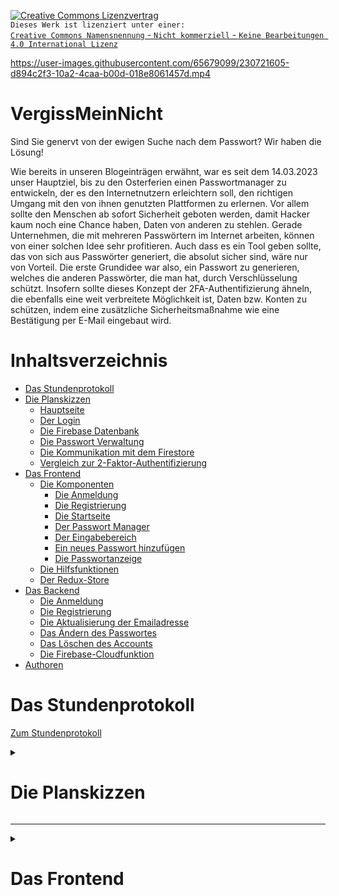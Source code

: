 <a rel="license" href="http://creativecommons.org/licenses/by-nc-nd/4.0/"><img alt="Creative Commons Lizenzvertrag" style="border-width:0" src="https://i.creativecommons.org/l/by-nc-nd/4.0/88x31.png" /></a><br />`Dieses Werk ist lizenziert unter einer:` <br>
<a rel="license" href="http://creativecommons.org/licenses/by-nc-nd/4.0/">`Creative Commons Namensnennung` - `Nicht kommerziell` - `Keine Bearbeitungen 4.0 International Lizenz`</a>

https://user-images.githubusercontent.com/65679099/230721605-d894c2f3-10a2-4caa-b00d-018e8061457d.mp4

# VergissMeinNicht
Sind Sie genervt von der ewigen Suche nach dem Passwort? Wir haben die Lösung!

Wie bereits in unseren Blogeinträgen erwähnt, war es seit dem 14.03.2023 unser Hauptziel, bis zu den Osterferien einen Passwortmanager zu entwickeln, der es den Internetnutzern erleichtern soll, den richtigen Umgang mit den von ihnen genutzten Plattformen zu erlernen. Vor allem sollte den Menschen ab sofort Sicherheit geboten werden, damit Hacker kaum noch eine Chance haben, Daten von anderen zu stehlen. Gerade Unternehmen, die mit mehreren Passwörtern im Internet arbeiten, können von einer solchen Idee sehr profitieren. Auch dass es ein Tool geben sollte, das von sich aus Passwörter generiert, die absolut sicher sind, wäre nur von Vorteil. Die erste Grundidee war also, ein Passwort zu generieren, welches die anderen Passwörter, die man hat, durch Verschlüsselung schützt. Insofern sollte dieses Konzept der 2FA-Authentifizierung ähneln, die ebenfalls eine weit verbreitete Möglichkeit ist, Daten bzw. Konten zu schützen, indem eine zusätzliche Sicherheitsmaßnahme wie eine Bestätigung per E-Mail eingebaut wird. 

# Inhaltsverzeichnis

- [Das Stundenprotokoll](#das-stundenprotokoll)
- [Die Planskizzen](#die-planskizzen)
   - [Hauptseite](#hauptseite)
   - [Der Login](#der-login)
   - [Die Firebase Datenbank](#die-firebase-datenbank)
   - [Die Passwort Verwaltung](#die-passwort-verwaltung)
   - [Die Kommunikation mit dem Firestore](#die-kommunikation-mit-dem-firestore)
   - [Vergleich zur 2-Faktor-Authentifizierung](#vergleich-zur-2-faktor-authentifizierung)
- [Das Frontend](#das-frontend)
   - [Die Komponenten](#die-komponenten)
      - [Die Anmeldung](#die-anmeldung)
      - [Die Registrierung](#die-registrierung)
      - [Die Startseite](#die-startseite)
      - [Der Passwort Manager](#der-passwort-manager)
      - [Der Eingabebereich](#der-eingabebereich)
      - [Ein neues Passwort hinzufügen](#ein-neues-passwort-hinzufuegen)
      - [Die Passwortanzeige](#die-passwortanzeige)
   - [Die Hilfsfunktionen](#die-hilsfunktionen)
   - [Der Redux-Store](#der-redux-store)
- [Das Backend](#das-backend)
   - [Die Anmeldung](#die-anmeldung)
   - [Die Registrierung](#die-registrierung)
   - [Die Aktualisierung der Emailadresse](#die-aktualisierung-der-emailadresse)
   - [Das Ändern des Passwortes](#das-aendern-des-passwortes)
   - [Das Löschen des Accounts](#das-loeschen-des-accounts)
   - [Die Firebase-Cloudfunktion](#die-firebase-cloudfunktion)
- [Authoren](#authoren)

# Das Stundenprotokoll

[Zum Stundenprotokoll](https://github.com/algerr/blogeintraege-2)

<details>
   <summary><h1>Die Planskizzen</h1></summary>
   
## Hauptseite

![224968022-85e0eebb-76bc-40d6-9e07-5ef4b873ab5b](https://user-images.githubusercontent.com/111282979/230732027-9d22d0b8-5d4e-4ea6-b4c6-df0d169a6287.png)

Bevor wir mit der eigentlichen Programmierung begonnen haben, sind wir erst einmal in die Planungsphase gegangen, denn es ist immer sinnvoll, erst einmal grob zu skizzieren, was man eigentlich vorhat, um dann im Nachhinein die Details zu ändern und gegebenenfalls etwas wegzulassen oder zu verbessern. Wie in der ersten Skizze zu sehen ist, sollen dies die groben Kriterien sein, nach denen unsere fertige Website geplant werden soll. Als erstes soll unsere Website natürlich eine Funktion zur Verwaltung des Profils bzw. der damit verbundenen Einstellungen haben. Unter dem Profil-Icon sollte der Nutzer also die Möglichkeit haben, sein Passwort aus dem Programm selbst oder auch seine Emailadresse zu ändern. Auch soll es hier die Möglichkeit geben, z.B. seinen Account löschen zu können. Das Herzstück unseres Programms soll nun das Masterpasswort selbst sein, welches, wie bereits erwähnt, die anderen Passwörter, die man hat, durch Verschlüsselung schützen soll. Neben der Festlegung des Masterpasswortes sollte man hier auch die Möglichkeit haben, seine aufgelisteten Passwörter, die man normalerweise für die einzelnen Plattformen hat, einzusehen. Die einzelnen Passwörter, die hier aufgelistet sind, können jedoch nur eingesehen werden, wenn das richtige Masterpasswort eingegeben wurde.
   
## Der Login

![225117491-64072da5-64b7-4b18-a028-b2b119b8ffa3](https://user-images.githubusercontent.com/111282979/230732042-01607555-12f6-4a85-a5e4-f175904d07e1.png)

Aus dieser Skizze kann man schon erkennen, dass es sich hier um eine grobe Vorstellung handelt, wie das Fenster aussehen soll, wenn man einen Account für unser Programm anlegen möchte. Nachdem man sich mit seiner Email und seinem Passwort bei unserem Programm registriert hat, kann man sich auch gleichzeitig hier einloggen, um dann in das Hauptfenster zu gelangen, welches der vorher erläuterten Skizze entspricht. Wenn man sich zum ersten Mal in sein Konto einloggt, legt man entweder zuerst sein Masterpasswort fest, das die anderen normalen Passwörter, die man bereits hat, verschlüsselt, oder man hat bereits ein Masterpasswort, das die anderen Passwörter aktiv verschlüsselt, indem es sie unkenntlich macht. Wenn man sein Masterpasswort eingibt oder bestätigt, werden die anderen Passwörter zur Anzeige freigeschaltet.

## Die Firestore Datenbank 

![230046973-ca71bb0f-eb67-489f-a4b1-0f72b401cc57](https://user-images.githubusercontent.com/111282979/230732069-8796fdfb-8d31-4492-8a68-8150bbc377d7.png)

Die Skizze zeigt die Struktur unserer Firestore-Datenbank. Diese Datenbank organisiert und speichert die Daten unserer Benutzer. Die Firestore-Datenbank besteht aus den Passwörtern, die als Items gekennzeichnet sind, dem Benutzer selbst, der Beschreibung, dem Passwort, das durch das Masterpasswort verschlüsselt wird und noch einmal dem separaten Benutzernamen. Im Folgenden wird die Programmierung dieser Datenbank erläutert. 

## Die Passwort Verwaltung 

![230047083-10ea2da5-707f-4c4e-9487-9576a169b1c4](https://user-images.githubusercontent.com/111282979/230732091-e6c21533-035c-4796-8750-9ca677977960.png)

Dies ist die Funktion des Node.js/Express.js Controllers, um neue Benutzer in der Anwendung zu registrieren.
Zunächst definiert die Funktion ein Joi-Objekt, indem die erforderlichen Felder (Benutzername, Passwort und E-Mail-Adresse) angegeben und validiert werden. Es wurde festgelegt, dass der Wert für die E-Mail-Adresse eine gültige E-Mail-Adresse sein muss, aber auch leer gelassen werden kann.
Der Benutzername, das Passwort und die E-Mail-Adresse werden dann aus dem Text der Anfrage extrahiert. Die Eingabe wird dann validiert, indem ein Joi-Objekt auf die Eingabe angewendet wird. Ist die Eingabe ungültig, wird eine Fehlermeldung mit dem HTTP-Statuscode 400 zurückgegeben. Anschließend wird geprüft, ob der Benutzername bereits in der Datenbank vorhanden ist. In diesem Fall wird eine Fehlermeldung mit dem HTTP-Statuscode 400 zurückgegeben. Wenn der Benutzername nicht existiert, wird die Funktion aufgerufen, die den neuen Benutzer in der Datenbank speichert. Passwörter werden vor dem Speichern in der Datenbank verschlüsselt. Wenn die Speicherung erfolgreich war, wird eine Erfolgsmeldung mit dem HTTP-Statuscode 200 zurückgegeben.
Dieser Code ist ein Beispiel für die Implementierung einer einfachen Benutzerregistrierungsfunktion in Node.js/Express.js und enthält Verschlüsselungs- und Eingabevalidierungstechniken, um sicherzustellen, dass Benutzerdaten sicher in der Datenbank gespeichert werden.

Diese Skizze soll zeigen, dass unser Programm Passwörter hinzufügen und verwalten kann. Außerdem kommt hier unsere spezielle Funktion zum Einsatz, die es unseren Benutzern erlaubt, automatisch starke Passwörter zu generieren, die wiederum durch das Masterpasswort geschützt sind. Wenn der Benutzer das richtige Masterpasswort eingegeben hat und dieses bestätigt wurde, werden die aktuellen Passwörter entschlüsselt. Damit sich der Benutzer sein neu generiertes starkes Passwort nicht selbst merken muss, gibt es die Möglichkeit, die Passwörter zu kopieren und an beliebiger Stelle einzufügen. So muss man sich nur das Masterpasswort merken.

## Die Kommunikation mit dem Firestore

![230047597-923a63fb-f1cf-4b16-a339-ce325aa7320e](https://user-images.githubusercontent.com/111282979/230732111-ed29c5df-181f-4379-ac33-035f9ccd58cc.png)
   
In der folgenden Skizze wird der genaue Ablauf unseres Programms in Bezug auf die Kommunikation mit der Firestore-Datenbank thematisiert. Wenn man sich zunächst einloggen möchte, gibt man seine Benutzerdaten, also seine Email und sein Passwort ein. Diese Informationen werden an die die Firebase geschickt und abgeglichen. Wenn die eingegeben Daten korrekt sind, wird man zu der Hauptseite hingeleitet, welche das Herzstück von allem ist. Von der Hauptseite aus können dann wie bereits angesprochen die eigenen Passwörter festgelegt bzw. auch generiert werden und anschließend durch das festgelegte Masterpasswort geschützt werden. Bei der Eingabe des Masterpassworts werden die anderen Passwörter von der Firebase freigeschaltet, sodass man anschließend auf diese zugreifen kann. Auf diese Art kann unseren Nutzern die versprochene Sicherheit gewährleistet werden. 

## Vergleich zur 2-Faktor-Authentifizierung

Um nochmal genau zu erläutern, wie sich die 2FA-Authetifizierung von unserem Konzept unterscheidet, soll dies die sich unten befindliche Abbildung illustrieren. Bei der 2FA-Authetifizierung ist es so, dass der Benutzer nach der Eingabe seiner Daten dazu aufgefordert wird seine Identität zu bestätigen. Dies kann auf mehreren Wegen durchgeführt werden. Entweder erhält der Benutzer eine Email auf dem Konte mit welchem er sich anmeldet, die er anschließend bestätigen muss oder eine SMS, welche zu der Telefonnummer gelangt, mit welcher das Email Konto verknüpft ist. Das Problem allerdings hier, ist, dass der Nutzer gefährdet ist, sobald ein Hacker den Zugriff auf seine Telefonnummer oder sein Emailkonto hat. Wir umgehen dieses Problem, indem wir ein zusätliches Masterpasswort haben, welches der Hacker ebenfalls entschlüsseln müsste, um an die ganzen Passwörter eines Nutzers zu kommen. 

![230047871-1663e6fb-b793-4c72-8bbc-32c5ef511c72](https://user-images.githubusercontent.com/111282979/230732139-16ace400-d1b5-4deb-8e21-7822d9c5d8aa.png)


</details>
<hr>





<details>
   <summary><h1>Das Frontend</h1></summary>
   <hr>

   <details>
   <summary><h2>Die Komponenten</h2></summary>

   ## Die Anmeldung
      
   Als auf Accounts basierender Passwortmanager ist die Anmeldung eine essenzielle Komponente auf der Webseite. Da unsere Nutzer ihre vertraulichen Informationen bei      uns speichern, setzen wir alles daran, die Sicherheit der Nutzerdaten gewährleisten zu können und die erste Wahl unter den Passwortschützern zu sein.
   Bei der Anmeldung wird der Nutzer gebeten, seinen Benutzernamen und sein Passwort einzugeben. Bei einer falschen Eingabe des Passwortes oder eines nicht                existierenden Benutzernamens, wird dem Nutzer ein Hinweis angezeigt.
   Sollte der Nutzer jedoch noch keinen Account bei VergissMeinNicht besitzen, wird ihm die Möglichkeit geboten, über einen Klick auf die Schaltfläche `Registrieren`      zur Registrierung zu gelangen und sich dort einen Account anlegen zu können.
   Wenn der Nutzer sowohl seinen Benutzernamen, als auch sein Passwort richtig eingegeben hat, wird er auf die Startseite des Passwortmanagers weitergeleitet.
   
   <details>
   <summary>Nähere Informationen</summary>
   
   ![componentDidMount](https://user-images.githubusercontent.com/65679099/230749640-bcc1e7dd-0ed2-4aac-bf2c-01a738bd1719.png)
      
   Durch die Authentifizierung über die Tokens, die für eine Stunde im lokalen Speicher des Browser des Nutzers gespeichert werden, muss man sich in dieser Stunde nicht jedes Mal neu anmelden, wenn die Webseite neu aufgerufen wird. Die Methode `componentDidMount()` wird einmalig aufgerufen, sobald die Komponente (Anmeldung) gerendert ist. Wenn im Redux-Store des Nutzers ein gültiges Token vorhanden ist, wird dieser direkt auf die Startseite weitergeleitet und die Anmeldung übersprungen.
     
   ![State](https://user-images.githubusercontent.com/65679099/230750828-137b8e79-b5d8-437b-9a51-e2728accf81f.png)

   Um verfolgen zu können, ob das Anmeldeformular abgeschickt wurde oder nicht, wird der Zustandsboolean 'eingabeAbgeschickt' definiert. 
   Der State (Zustand) kann an verschiedenen Stellen im Komponenten verändert werden und somit Bedingungen aufstellen.
      
   ![Card](https://user-images.githubusercontent.com/65679099/230750401-eeadda78-fe3b-4d9a-809a-59cdde8194fe.png)

   Das Anmeldeformular befindet sich in einem Card-Komponenten aus React-Bootstrap. Dadurch hebt sich die Anmeldung vom Hintergrund der Webseite ab. Das Formular erhält einen Event-Listener 'onSubmit={this.onSubmit}', wodurch beim Abschicken des Formulars unsere Funktion 'onSubmit' aufgerufen wird, die die Anmeldung durchführt.
   Das Anmeldeformular ist in zwei Bereiche geteilt, die jeweils aus einem Label und einem Eingabefeld bestehen.
   Der erste Bereich umfasst die Eingabe des Benutzernamens. Über dem Eingabefeld, in dem sich, bis der Nutzer etwas einträgt, der Platzhalter "Benutzername" befindet, wird noch ein Label "Benutzername" festgelegt. So ist auch, wenn der Nutzer bereits angefangen hat zu schreiben, klar, dass in das Eingabefeld der Benutzername eingetragen werden muss. Um auf den Benutzernamen, den der Nutzer im Eingabefeld eingegeben hat, zuzugreifen, wird das 'ref'-Objekt verwendet. 
   Das Eingabefeld wird somit auf eine Eigenschaft der Anmeldungs-Komponenten gesetzt, sodass einfach durch 'this.benutzername' auf das Eingabefeld zugegriffen werden kann.
   Im zweiten Bereich des Anmeldeformulars befindet sich die Eingabe des Passwortes. Das Passwort wird nicht wie der Benutzername im Klartext angezeigt, sondern durch den Passworttyp ('type="password"') des Eingabefeldes unkenntlich gemacht. Auch hier steht über dem Eingabefeld das Label "Passwort" und die Eingabe wird ebenfalls mit dem 'ref-Objekt' als Eigenschaft der Anmeldungs-Komponenten gespeichert. Über 'this.passwort' kann auf dieses Eingabefeld zugegriffen werden. 
   Unter den Eingabefeldern befindet sich eine Schaltfläche, um zur Registrierung zu gelangen und sich zuerst einen Account zu erstellen. Die zweite Schaltfläche ist Abhängig vom Zustandsboolean 'eingabeAbgeschickt'. Wenn dieser auf 'true' steht, wird ein Lade-Spinner (sich drehender Kreis) angezeigt, ansonsten die Schaltfläche "Anmelden". Wenn der Nutzer auf "Anmelden" klickt, wird das Formular gesendet und die Funktion 'onSubmit()' aufgerufen.
      
   ![onSubmit](https://user-images.githubusercontent.com/65679099/230751118-564405b5-74b2-462b-9236-308f9aaf1dab.png)
      
   Die 'onSubmit'-Funktion verhindert zuerst die browsereigene Standardaktion, die beim Abschicken eines Formulars geschieht. So wird einfach die selbstdefinierte Funktion ausgeführt. 
   Dann wird der Zustandsboolean `eingabeAbgeschickt` der Komponente destrukturiert, um diesen daraufhin als freien Boolean nutzen zu können.
   Wenn der Zustand von 'eingabeAbgeschickt' noch nicht auf 'true' steht, wird dieser nun gesetzt, sodass der Anmelde-Button durch das Ladesymbol ersetzt wird. Daraufhin wird überprüft, ob der Nutzer sowohl Benutzername, als auch Passwort eingegeben haben. Wenn das der Fall ist, wird eine Anmeldungsanfrage mit dem eingegebenen Benutzernamen und Passwort an den Server geschickt. Wenn der Server ein Authentifizierungstoken zurück gibt, wird dieses im Browser gespeichert, sodass der Nutzer sich in der nächsten Stunde nicht erneut anmelden muss, und er wird auf die Startseite weitergeleitet.
   Wenn der Server einen Fehler bei der Anmeldung zurückgibt, öffnet sich ein oberes Modalfenster und zeigt dem Nutzer diese Fehlermeldung an.
   Der Zustand von 'eingabeAbgeschickt' wird wieder auf 'false' gesetzt und der Nutzer kann erneut versuchen, sich anzumelden.
   Sollte der Nutzer es jedoch gar nicht erst geschafft haben, überhaupt beide Eingabefelder auszufüllen, wird er durch ein oberes Modalfenster daran erinnert und auch hier der Zustand von 'eingabeAbgeschickt' auf 'false' gesetzt.
      
   
   
   
   
   
   </details>
      
   ## Die Registrierung
      
   Um den Passwortmanager überhaupt verwenden zu können, muss man sich zuerst einen Account erstellen. Um sich zu registrieren werden drei Eingaben des Nutzers benötigt. Eine gültige Emailadresse, einen Benutzernamen, der noch nicht in der Datenbank existiert und ein Passwort. Da es dem Nutzer selbst überlassen ist, wie sicher er sein Accountpasswort gestalten möchte, haben wir keine Anforderungen an dieses, wie beispielsweise eine Mindestlänge. Wenn die Registrierung erfolgreich ist, wird man zur Anmeldung weitergeleitet, wo man sich direkt mit seinem frisch registrierten Account anmelden kann.
      
   <details>
   <summary>Nähere Informationen</summary>
   
   Wie bereits bei der Anmeldung wird durch die `componentDidMount()`-Methode direkt beim Rendern der Registrierung überprüft, ob noch ein gültiges Token im Browser des Nutzers gespeichert ist. Wenn dies der Fall ist, wird er automatisch auf die Startseite weitergeleitet.
   Auch wird wieder ein Zustandsboolean `eingabeAbgeschickt` verwendet, um Bedingungen aufzustellen, wie beispielsweise das Anzeigen der `Registrieren`-Schaltfläche oder des Lade-Spinners. 
      
   ![onAnmeldung](https://user-images.githubusercontent.com/65679099/230787031-c644e0f7-807d-4bda-ab6e-292e3a363103.png)

   Durch einen Klick auf die `Anmelden`-Schaltfläche wird die `history` Eigenschaft der Registrierungs-Komponente zugegriffen, die den Nutzer zu verschiedenen Routen in der Anwendung navigieren kann. In diesem Fall zur Anmeldung. 
      
   ![Card](https://user-images.githubusercontent.com/65679099/230787936-68c761ad-ecc3-4276-9b0b-7dddf572a370.png)

   
   Um die Registrierung im gleichen Stil wie die Anmeldung zu halten, wird auch hier eine `Card`-Komponente verwendet, in der sich das Registrierungsformular befindet.
   Dieses ist in drei Bereiche unterteilt. Im ersten befindet sich das Eingabefeld für die Emailadresse des Nutzers und das Label `Email`, welches sich über diesem befindet. Da das Eingabefeld vom Typ `email` ist, wird automatisch sichergestellt, dass die Eingabe eine gültige Emailadresse sein muss.
   Der zweite und dritte Bereich gleicht den beiden Bereichen aus dem Anmeldeformular. Ein Eingabefeld mit Label darüber für den Benutzernamen und ein Eingabefeld mit Label, für das Passwort. Dieses wird durch den Typ des Eingabefeldes (`password`) bei der Eingabe unkenntlich gemacht.
      
   ![onSubmit](https://user-images.githubusercontent.com/65679099/230788648-138276b6-fe2b-4cb1-8e51-924d58bb18da.png)

   Wenn der die Registrierung über die Schaltfläche `Registrieren` abschickt, wird die Funktion `onSubmit()` aufgerufen, die sich um die Abwicklung der Registrierung kümmert. Zuerst wird dabei das browsereigene Standard-Verhalten beim Abschicken eines Formulares verhindert, da für die Abwicklung ja diese Funktion genutzt wird.
   Dann wird der Zustandsboolean `eingabeAbgeschickt` der Komponente destrukturiert, um diesen daraufhin als freien Boolean nutzen zu können.
   Wenn der Zustandsboolean `eingabeAbgeschickt` noch auf `false` gesetzt ist, wird dieser nun aktualisiert, da das Formular abgeschickt wurde und der Registrierungsprozess im Gange ist. Um einen Fehler beim Server, der aufgrund der Joi-Formate sowieso nicht aufkommen dürfte, dennoch abzufangen, wird sichergestellt, dass der Nutzer sowohl das Eingabefeld für den Benutzernamen, als auch für das Passwort ausgefüllt hat. Wenn dies der Fall ist, wird eine Registrierungsanfrage mit der eingegebenen `Email`, dem `Benutzername` und dem `Passwort` an den Server geschickt. 
   Wenn dieser den Status `true` zurückgibt, war die Registrierung erfolgreich und dem Nutzer wird in einem oberen Modalfenster angezeigt, dass sein Account erfolgreich registriert wurde.
      
   ![image](https://user-images.githubusercontent.com/65679099/230799679-8588f0b0-dfcd-4c22-87e9-b831e11afbf2.png)
      
   Daraufhin wird der Zustandsboolean `eingabeAbgeschickt` auf `false` gesetzt, da die Registrierung abgeschlossen ist und der Nutzer zur Anmeldung weitergeleitet.
   Sollte es zu einem Fehler bei der Registrierung gekommen sein, wird die vom Server zurückgegebene Fehlermeldung dem Nutzer in einem oberen Modalfenster angezeigt.
   Auch hier wird der Zustandsboolean `eingabeAbgeschickt` auf `false` gesetzt, da der Nutzer erneut versuchen muss, sich zu registrieren.
   Sollte das Problem jedoch daran liegen, dass der Nutzer nicht alle Eingabefelder ausgefüllt hat, wird er durch ein oberes Modalfenster daran erinnert, doch bitte alle Felder auszufüllen.
   Auch hierbei wird der Zustandsboolean `eingabeAbgeschickt` auf `false` gesetzt, da der Nutzer erneut versuchen muss, sich zu registrieren.
   Im Groben und Ganzen ähneln sich Anmeldung und Registrierung im Frontend. Bei der Registrierung wird zusätzlich noch eine Emailadresse benötigt, aber der eigentliche Unterschied besteht darin, was der Server im Backend mit der Anfrage macht.
   

   
      
   </details>
   
   
   ## Die Startseite
   
   Die Startseite ist das Herzstück unserer Webseite. Von hier aus gelangt der Nutzer zu jedem Detail unserer Seite. Wenn der Nutzer nach der Anmeldung auf die Startseite gelangt, befindet er sich direkt beim Passwortmanager. Dieser nimmt den Großteil des Bildschirms ein und wird umrandet von einer [Seitenleiste](#die-seitenleiste) und der der Seitenleiste angeschlossenen Navigationsbar. Der Nutzer kann sich über die Schaltfläche am oberen rechten Rand abmelden oder über die Seitenleiste zu den Accounteinstellungen gelangen. Hier auf der Startseite hat man die volle Kontrolle.
   
   <details>
   <summary>Nähere Informationen</summary>
   
   ![componentDidMount](https://user-images.githubusercontent.com/65679099/230800107-d27b8aed-36da-4e40-8c46-0df638f94b47.png)
   
   Sobald die Komponente gerendert wurde, werden das Authentifizierungstoken sowie die beiden [Aktionserzeuger](#aktionserzeuger) `passwoerterFestlegen` und `setzeInhaltFuerOberesModalfenster` aus den Eigenschaften der Komponente extrahiert. Dadurch kann gleich eine Anfrage an den Server geschickt werden, alle Passwörter für den Benutzer dieses Tokens zurückzugeben. Wenn der Server die gespeicherten Passwörter zurückgibt, werden diese sogleich im ReduxStore gespeichert, sodass sie dann im Passwortmanager angezeigt werden können. Sollte vom Server jedoch ein Fehler zurückkommen, wird dem Nutzer die Fehlermeldung in einem oberen Modalfenster angezeigt.
   
   ![render](https://user-images.githubusercontent.com/65679099/230800615-d73c5c49-3cd1-46a6-81a1-f6c9e95f6f67.png)
   
   Zuerst wird auf der Startseite die Seitenleiste gerendert, da diese die angezeigte Seite einschließt. Durch das Switch-Statement wird, je nachdem, welche Route geöffnet wird, der PasswortManager oder die Accounteinstellungen gerendert. Standardmäßig, wenn die Standardseite aufgerufen wird, wird auf den PasswortManager umgeleitet. Wenn kein passender Pfad gefunden wird, wird auf die Error 404 Seite weitergeleitet, die hier an anderer Stelle erklärt wird.
   
   Zusammenfassend lässt sich sagen, dass die Startseite der Ausgangspunkt der Anwendung ist. Egal, wo der Nutzer hin möchte, er kann das Ziel von der Startseite aus erreichen.
   
   </details>
   
      
      
      
      
   <details>
   <summary><h2>Der Passwort Manager</h2></summary>
      
   Der Passwort Manager ist die Anwendung, bzw. der Service, den wir mit Vergissmeinnicht unseren Nutzern anbieten. Er ist einfach zu verstehen und übersichtlich.
   Grob kann er in zwei Bereiche eingeteilt werden. Auf der linken Seite findet die Eingabe statt. Das Masterpasswort wird eingegeben und neue Passwörter werden hinzugefügt. Auf der rechten Seite ist die Passwörter-Tabelle, in der alle Passwörter des Nutzers angezeigt werden und kopiert, angezeigt oder gelöscht werden können.
   Die einzelnen Teilbereiche sind in unterschiedliche Komponente gegliedert, die dann im Passwort Manager gerendert werden.
      
   <details>
   <summary>Nähere Informationen</summary>
   
   ![Linke_seite_state](https://user-images.githubusercontent.com/65679099/230801148-fc0c7626-d469-4b6f-9c4a-65762b374980.png)
      
   Da eines unserer Merkmale die Echtzeit-Passwortent- und verschlüsselung ist - das bedeutet, dass, sobald das Masterpasswort korrekt eingegeben ist, die Passwörter entschlüsselt und abrufbar sind und, sobald auch nur eine Buchstabe zu viel oder zu wenig eingegeben wird, die Passwörter direkt wieder verschlüsselt werden und nicht mehr abrufbar sind - muss diese ständige Überprüfung des Masterpasswortes irgendwie möglich gemacht werden. Dafür wird die Zustandsvariable `masterPasswort` definiert, die standardmäßig `null` ist. Sobald jedoch eine Eingabe des Masterpasswortes erfolgt, wird das eingegebene Masterpasswort in dieser Variablen gespeichert. 
      
   Dies ist möglich, da das Eingabefeld des Masterpasswortes mit der Funktion `onMasterPasswort` verbunden ist. Jedes Mal, wenn auch nur ein Buchstabe entfernt oder hinzugefügt wird, greift dieser Event-Listener ein und speichert das aktuell eingegebene Masterpasswort in der Zustandsvariablen `masterPasswort`.
      
   ```javascript
   <EingabeBereich onMasterPasswortEingabe={this.onMasterPasswortEingabe} />
   ```
   
   ![render](https://user-images.githubusercontent.com/65679099/230802357-b81cdfda-b152-48e9-9595-4b205c470c44.png)
      
   Die auf der Startseite bereits abgerufenen Passwörter werden hier im Array `statePasswoerter` gespeichert, da die Passwörter aus dem State des ReduxStores entnommen werden. 
   Der Passwort Manager befindet sich in einem Container mit maximaler Breite. Diese Eigenschaft trägt dazu bei, dass das Layout auf unterschiedlichen Bildschirmgrößen und -auflösungen optimiert wird und sichergestellt wird, dass der Inhalt lesbar und gut zu bedienen ist. Zudem wird verhindert, dass der Inhalt unnötig gestreckt wird und die Lesbarkeit darunter leidet.
      
   In diesem Container befinden sich verschiedene Zeilen (`Rows`), in denen der Inhalt des Passwort Managers gerendert wird. In der ersten Zeile steht die Überschrift `Passwort Manager`.
   In der zweiten Zeile befinden sich zwei Spalten-Komponenten. In der linken Spalte befindet sich der Eingabebereich für das Masterpasswort und Passwörter, die neu hinzugefügt werden sollen. Die Breite der Spalten wird durch das `Bootstrap Grid System` eingestellt. Während der linke Bereich eine Breite von 
   ```javascript
   <Col sm={4}>
   ```
   besitzt, ist der rechte Bereich mit 
   ```javascript
   <Col sm={8}>
   ``` 
   doppelt so breit. Im Grid System werden den unterschiedlichen Spalten (`Columns`) in einer Zeile Werte zugeschrieben, die sich bis 12 aufaddieren. In unserem Beispiel haben wir zwei Spalten, wobei die eine doppelt so breit ist, wie die andere. Man könnte jedoch auch 12 gleichgroße Spalten erstellen oder zwei Spalten im Verhältnis 3 zu 9.
      Im rechten Bereich wird die Passwörter-Tabelle gerendert. Diese Tabellen-Komponente wird mit den Überschriften `Beschreibung` und `Passwort` in zwei Spalten geteilt, wobei in der linken Spalte die Beschreibung, die der Nutzer dem Passwort gegeben hat und auf der rechten Seite das Passwort sowie verschiedene Schaltflächen angezeigt werden. Mit diesen kann das Passwort kopiert, angezeigt oder gelöscht werden.
   Um die Entschlüsselung des Passwortes zu verwalten, wird in der `Passwort`-Spalte der Tabelle die Komponente `PasswortAnzeigen` gerendert, die sich damit befasst.
   Für den Inhalt der Tabelle werden alle Passwörter im `statePasswoerter`-Array auf die Tabelle gemapped. Dadurch entsteht ein neuer Array, in dem jedes Element aus einem Array mit der Beschreibung des Passwortes und der `PasswortAnzeige`-Komponente, die sich, wie bereits gesagt, um das Anzeigen des Passwortes in der `Passwort`-Spalte der Tabelle kümmert. Für diese Komponente wird das Passwort `{p}` und das Masterpasswort, mit dem es erstellt wurde als Parameter übergeben.
      
   </details>
      

      
      
      
      
   ## Der Eingabebereich
      
   Dieser Bereich befindet sich auf der linken Seite des Passwort Managers. Hier wird das Masterpasswort eingegeben, welches die Passwörter schützt, indem es mit diesen zusammen verschlüsselt wird. Zudem kann über die Schaltfläche [`Neues Passwort hinzufügen`](#ein-neues-passwort-hinzufuegen) ein neues Passwort hinzugefügt werden. Unter dem Eingabefeld für das Masterpasswort befindet sich zudem eine kleine Erklärung, wie das Masterpasswort funktioniert.
      
   <details>
   <summary>Nähere Informationen</summary>
      
   ![Funktionen](https://user-images.githubusercontent.com/65679099/230803233-47e33e23-e347-413a-b68d-df7752e97c10.png)

   Die Funktion onMasterPasswortEingabe ist der Vorgänger zu der gleichnamigen aus `./PasswortManager.js`. Die Funktion wird aufgerufen, sobald sich die Eingabe des Nutzers im Eingabefeld des Masterpasswortes aktualisiert. Dieses eingegebene Masterpasswort `this.masterPasswort.value` wird als Eigenschaft der Komponente in den `props` gespeichert, sodass es an andere Komponenten weitergegeben werden kann. So kann es auch an die `PasswortManager`-Komponente und die Funktion `onMasterPasswortEingabe` weitergegeben werden und so an die Passwortanzeige weitergegeben werden.
   Neben der Funktion ist auch noch eine Funktion definiert, die aufgerufen wird, wenn der Nutzer auf die Schaltfläche `Neues Passwort hinzufügen` klickt.
   Die Komponente, die für das Hinzufügen eines neuen Passwortes verantwortlich ist, wird dem Nutzer daraufhin in einem zentrierten Modalfenster angezeigt, das den Titel `Passwort hinzufügen` trägt.
      
   ![render](https://user-images.githubusercontent.com/65679099/230804213-9a685200-7a41-447c-b8a1-e500d2f1104e.png)

   Der Eingabebereich wird in einem React.Fragment gerendert. Diese Komponente von React fungiert wie ein unsichtbarer Container und ermöglicht es, mehrere Elemente ohne einen sichtbaren Container zu gruppieren. In diesem Fall liegt der Grund in der der Auswirkung, die der Container auf das Design des Eingabebereiches hat und die Lesbarkeit des Codes. Vom Verhalten der Elemente in diesem React.Fragment macht es jedoch keinen Unterschied zu einem Container.
   Das Formular für die Eingabe des Masterpasswortes ist ein Gruppe aus dem Label `Masterpasswort`, das sich über dem Eingabefeld für das Masterpasswort befindet. 
   Um auf das eingegebene Masterpasswort zugreifen zu können, wird das Eingabefeld über ein `ref`-Objekt zu einer Eigenschaft der Komponente. Außerdem wird, sobald sich die Eingabe verändert mit dem `onChange`-Event-Listener die Funktion `onMasterPasswortEingabe` aufgerufen.
   Unter dem Eingabefeld befindet sich ein Erklärungstext, wie das Masterpasswort und die Ver- und Entschlüsselung der Passwörter funktioniert.
      
   Am Ende des Eingabebereiches folgt noch die Schaltfläche zum Hinzufügen neuer Passwörter. Über den Event-Listener `onClick` wird bei einem Klick auf diese Schaltfläche die Funktion `onPasswortHinzufuegen` ausgeführt, die, wie oben bereits erklärt ein Modalfenster öffnet, in dem ein neues Passwort hinzugefügt werden kann.
   
      
      
      
      
   </details>
      
   
   ## Ein neues Passwort hinzufügen
      
   Eine der wichtigsten Funktionen eines Passwort Managers ist die Eingabe neuer Passwörter. Um diese dem Nutzer so schnell und einfach wie möglich zu machen, kann ein neues Passwort einfach über einen Klick auf die Schaltfläche `Neues Passwort hinzufügen` unter der Eingabe des Masterpasswortes hinzugefügt werden. Daraufhin öffnet sich ein zentriertes Modalfenster, in dem der Nutzer sein neues Passwort hinzufügen kann. 
      
   ![image](https://user-images.githubusercontent.com/65679099/230804937-e67dc8fa-a364-45be-ad1e-3853a4d35fcf.png)

   Damit der Nutzer seine Passwörter einfach ordnen und auch wiederfinden kann, muss eine Beschreibung für das Passwort angegeben werden. Wenn beispielsweise das Instagram-Passwort gespeichert werden soll, ist eine Beschreibung wie `Instagram` sinnvoll, da es in der Passwörter-Tabelle auch eine Suchfunktion gibt und somit das Passwort in Sekunden wiedergefunden wird, wenn es nicht schon auf der ersten Seite der Tabelle zu sehen ist.
   Falls der Nutzer sich noch ein Konto auf beispielsweise Instagram erstellt, bieten wir die Möglichkeit, ein starkes Passwort automatisch generieren zu lassen.
   Durch einen Klick auf das kleine Schild-Symbol neben der Schaltfläche `Speichern`, erscheint automatisch ein starkes Passwort im Eingabefeld des Passwortes.
   Sollte der Nutzer damit nicht zufrieden sein, kann er beliebig oft das Symbol erneut anklicken, um weitere Vorschläge für starke Passwörter zu generieren.
   Wenn alles eingegeben ist, wird das Passwort einfach über die Schaltfläche `Speichern` gespeichert und in der Tabelle an oberster Stelle angezeigt.
      
   <details>
   <summary>Nähere Informationen</summary>
      
   Wie in allen Formularen wird auch hier ein Zustandsboolean `laedt` genutzt, um ein bedingtes Rendern des Lade-Spinners oder der `Speichern`-Schaltfläche zu ermöglichen. 
   ```javascript
   state = {
        laedt: false
   }
   ```
   ```javascript
   laedt ? <Spinner animation="border" /> : <Button variant="primary" type="submit" onClick={this.onSpeichern} size={30}>Speichern</Button>   
   ```
      
   ![render](https://user-images.githubusercontent.com/65679099/230908246-cb59f973-377f-4fea-abcf-e72ceec77fe7.png)

   Innerhalb der "render"-Funktion wird zuerst der Lade-Status `laedt` der Komponente destrukturiert, um diesen später als freien Boolean zu nutzen.
   Das Eingabeformular besteiht aus zwei Formulargruppen. In der ersten befindet sich das Eingabefeld für die Beschreibung, dass durch ein `ref`-Objekt zu einer Eigenschaft der Komponente wird, wodurch an anderer Stelle auf die Eingabe zugegriffen werden kann und ein Label `Beschreibung`. In der zweiten Formulargruppe befindet sich das Eingabefeld für das Passwort, dass auch durch ein `ref`-Objekt zu einer Eigenschaft der Komponente wird und ebenfalls ein Label `Passwort`. 
   Unter den Eingabefeldern wird zuerst auf der linken Seite, abhängig vom Zustand des Zustandsbooleans `laedt` entweder ein Lade-Spinner oder die Schaltfläche zum Speichern des Passwortes gerendert. Rechts davon wird die Schaltfläche zum Generieren eines starken Passwortes in der in einer `OverlayTrigger`-Komponente gerendert, wodurch das Overlay-Element `Tooltip` angezeigt werden kann. Dadurch ist es möglich, einen beschreibenden Text ("Starkes Passwort generieren") anzuzeigen, wenn der Nutzer den Mauszeiger über diese Schaltfläche bewegt. 
   Auf der Schaltfläche befindet sich ein Schild-mit-Haken-Symbol, das aus den [`IonIcons`](https://ionic.io/ionicons), einer Open-Source Icon Bibliothek von [Ionic](https://ionic.io/) stammt, imporiert wird. 
      
   ```javascript
   onPasswortGenerieren = (e) => {
      e.preventDefault()
      this.passwort.value = passwortGenerieren()
   }
   ```
   Das starke Passwort wird mit der Hilfsfunktion `passwortGenerieren` erstellt und daraufhin als Wert des Eingabefeldes für das neue Passwort gesetzt.
      
   ```javascript
   // Wenn der Nutzer auf den "Speichern"-Button klickt, 
   onSpeichern = async (e) => {
      // wird die browsereigene Standardaktion unterbrochen.
      e.preventDefault()
      const { laedt } = this.state
      // Wenn der Lade-State bereits "true" ist, wird dieser einfach zurückgegeben.
      if (laedt) return
         // Ansonsten wird der State auf "true" gesetzt, da das Passwort nun ja gespeichert wird.
         this.setState({ laedt: true })
         // Die benötigten Funktionen werden aus den Props extrahiert.
         const { masterPasswort, setzeInhaltFuerOberesModalfenster, oberesModalfensterAnzeigen, zentriertesModalfensterAusblenden, passwortHinzufuegen, token } = 
                                                                                                                                                         this.props
         // Zuerst wird nun überprüft, ob das Masterpasswort eingegeben wurde,
         if (masterPasswort !== null && masterPasswort !== '') {
            // Daraufhin muss noch abgefragt werden, ob auch die Beschreibung und das Passwort eingegeben wurden, die gespeichert werden sollen.
            if (this.passwort.value !== null && this.passwort.value !== ''
                && this.beschreibung.value !== null && this.beschreibung.value !== '') {
                // Das Passwort wird in Abhängigkeit vom Masterpasswort verschlüsselt.
                const verschluesseltesPasswort = verschluesseln(masterPasswort, this.passwort.value)
                // Daraufhin wird dem Server eine Anfrage zur Speicherung geschickt, die die Beschreibung, 
                das verschlüsselte Passwort und den Sicherheitswert beinhaltet.
                const neuesPasswort = await passwortZumServerHinzufuegen(token, this.beschreibung.value, 
                                                                         verschluesseltesPasswort.encryptedData, verschluesseltesPasswort.sicherheitswert)
                // Wenn es einen Fehler bei der Speicherung gibt, wird dieser dem Nutzer in einem
                // modalen Fenster angezeigt.
                if (neuesPasswort.error) {
                    setzeInhaltFuerOberesModalfenster("Fehler", neuesPasswort.error, [{ name: "Schließen", variant: "primary" }])
                    oberesModalfensterAnzeigen()
                    // Das Fenster zum Hinzufügen des Passwortes wird geschlossen.
                    zentriertesModalfensterAusblenden()
                // Wenn die Speicherung aber funktioniert hat, gibt der Server das Passwort als Item zurück,
                // das nun noch im Redux-Store des Browsers gespeichert wird.
                } else if (neuesPasswort.passwort) {
                    passwortHinzufuegen(neuesPasswort.passwort)
                    // Das Fenster zum Hinzufügen des Passwortes wird geschlossen.
                    zentriertesModalfensterAusblenden()
                }
            // Sollte der Nutzer nicht Beschreibung und Passwort eingegeben haben, wird er durch ein modales Fenster noch einmal daraufhingewiesen.
            } else {
                setzeInhaltFuerOberesModalfenster("Fehler", "Fülle bitte alle Felder aus!", [{ name: "Schließen", variant: "primary" }])
                oberesModalfensterAnzeigen()
            }
        // Sollte der Nutzer sein Masterpasswort nicht eingegeben haben, wird er durch ein modales Fenster noch einmal daran erinnert.
        } else {
            // Das Fenster zum Hinzufügen des Passwortes wird geschlossen.
            zentriertesModalfensterAusblenden()
            setzeInhaltFuerOberesModalfenster("Fehler", "Gib dein Masterpasswort ein!", [{ name: "Schließen", variant: "primary" }])
            oberesModalfensterAnzeigen()
        }
        // Der Lade-State wird wieder auf "false" gesetzt.
        this.setState({ laedt: false })
   }
   ```
      
   Wenn der Nutzer auf die Schaltfläche `Speichern` klickt, wird die Funktion `onSpeichern` ausgeführt. Zuerst wird die browserabhängige Standardaktion verhindert, sodass nur unsere eigen definierte Funktion ausgeführt wird. Daraufhin wird der Lade-Status `laedt` der Komponente destrukturiert, um diesen als freien Boolean zu nutzen. Wenn dieser bereits auf `true` gesetzt ist, wird dieser einfach zurückgegeben, sollte das noch nicht der Fall sein, wird er nun auf `true` gesetzt, da das Passwort nun gespeichert werden soll. Außerdem werden noch weitere Eigenschaften der Komponente destrukturiert, die zur Speicherung des Paswortes genutzt werden.
   
   | **Benötigte Props**: | masterPasswort | setzeInhaltFuerOberesModalfenster | oberesModalfensterAnzeigen | zentriertesModalfensterAusblenden | passwortHinzufuegen | token |
|----------------:|---------------:|----------------------------------:|---------------------------:|----------------------------------:|---------------------|-------|
      
   Nun beginnt der Speicherungsprozess des Passwortes. Dafür muss zuerst sichergestellt werden, dass sowohl das Masterpasswort, als auch das Passwort das gespeichert werden soll und die Beschreibung dessen eingegeben wurden. Wenn nicht, wird ein oberes Modalfenster angezeigt, dass den Nutzer darauf hinweist. Wenn jedoch alle Bedingungen erfüllt sind, wird das Passwort zuerst mit dem Masterpasswort gemeinsam, mithilfe der Hilsfunktion `verschluesseln`, verschlüsselt und daraufhin eine Anfrage zum Speichern des Passwortes an den Server geschickt. 
   Sollte der Server einen Fehler zurückgeben, wird dieser dem Nutzer in einem oberen Modalfenster angezeigt. Sollte kein Fehler auftreten und einfach das Passwort zurückgegeben werden, wird dieses im Redux-Store gespeichert, das Modalfenster zum Hinzufügen eines neuen Passwortes ausgeblendet und das neue Passwort in der Tabelle angezeigt. Zum Schluss wird noch der Zustandsboolean `laedt` auf `false` gesetzt, da die Aktion abgeschlossen ist.
      
   </details>
   
   
   ## Die Passwortanzeige
   
   Um die Passwörter zu schützen, wird sichergestellt, dass sie dem Nutzer nur angezeigt werden, wenn das Masterpasswort vollständig eingegeben ist. Wenn dies nicht der Fall ist, wird ein Passworttext "●●●●●●●●●●●●●●●●●●●●●●" angezeigt, der das Passwort maskiert. Neben dem Passwort gibt es drei Schaltflächen, um das Passwort zu kopieren, anzuzeigen und zu löschen. Solange das Passwort nicht durch die Eingabe des Masterpasswortes entschlüsselt ist, kann das Passwort nicht kopiert und nicht angezeigt werden. Zudem ist der Hintergrund des Passworttextes rot und wird erst bei korrekter Eingabe des Masterpasswortes grün.
      
   <details>
   <summary>Nähere Informationen</summary>
   
   Auch in dieser Komponente wird mit Zustandsvariablen gearbeitet. 
      
   ```javascript
   state = {
      kopierText: "Kopieren",
      passwortText: "●●●●●●●●●●●●●●●●●●●●●●"
   }
   ```
   
   Der `Kopiertext` ist der Text, der als `Tooltip` angezeigt wird, wenn der Nutzer mit dem Mauszeiger über die `Kopieren`-Schaltfläche fährt.
   Der `Passworttext` ist der Text, der in der Tabelle als Passwort angezeigt wird. Solange das Passwort nicht entschlüsselt ist, bleibt dieser in seinem Standardzustand. 
      
   ```javascript
   render() {
        // Das "passwort" und "masterPasswort werden aus den Komponenteneigenschaften ("props") destrukturiert.
        const { passwort, masterPasswort } = this.props
        // Aus dem passwort wird das verschlüsselte Passwort und der Sicherheitswert extrahiert.
        const { verschluesseltesPasswort, sicherheitswert } = passwort
        // Entschlüsselt das verschlüsselte Passwort mithilfe der "entschluesseln()" Funktion und dem Master-Passwort.
        const entschluesseltesPasswort = entschluesseln(masterPasswort, verschluesseltesPasswort, sicherheitswert)

        return (
            <React.Fragment>
                {
                    // Ein bedingtes Rendern, das je nach dem, ob das Passwort erfolgreich entschlüsselt wurde oder nicht, 
                    // einen grünen oder roten Alert-Container rendert, in dem sich der Passworttext befindet.
                    entschluesseltesPasswort.entschluesselt ?
                        <Alert variant="success" style={{ width: "fit-content", float: "left", margin: "auto" }} ref={elem => this.alert = elem}>{this.state.passwortText}</Alert> :
                        <Alert variant="danger" style={{ width: "fit-content", float: "left", margin: "auto" }} ref={elem => this.alert = elem}>{this.state.passwortText}</Alert>
                }
                {/* Das OverlayTrigger-Element zeigt einen Text über einem Button an, wenn man die Maus darüberbewegt. */}
                {/* Beim Button zum Kopieren wird der stateabhängige Kopiertext angezeigt. */}
                <OverlayTrigger overlay={<Tooltip id="tooltip-copy">{this.state.kopierText}</Tooltip>}>
                    <Button variant="light" style={{ textAlign: "center", margin: 8 }} onClick={() => this.onKopieren(entschluesseltesPasswort)}><MdCopy size={30} /></Button>
                </OverlayTrigger>

                {/* Beim Button zum Ansehen des Passwortes wird "Ansehen" angezeigt. */}
                <OverlayTrigger overlay={<Tooltip id="tooltip-view">Ansehen</Tooltip>}>
                    <Button variant="warning" style={{ textAlign: "center", margin: 8 }} onClick={() => this.onAnsehen(entschluesseltesPasswort)}><MdEye size={30} color="white" /></Button>
                </OverlayTrigger>

                {/* Beim Button zum Löschen des Passwortes wird "Löschen" angezeigt. */}
                <OverlayTrigger overlay={<Tooltip id="tooltip-view">Löschen</Tooltip>}>
                    <Button variant="danger" style={{ textAlign: "center", margin: 8 }} onClick={this.onLoeschen}><MdTrash size={30} color="white" /></Button>
                </OverlayTrigger>

            </React.Fragment>

        )
    }
   
   Die wichtigsten Eigenschaften der Komponente, die destrukturiert und als freie Variablen genutzt werden müssen, sind das Passwort, das gespeichert ist und das Masterpasswort, das dieses Passwort schützt. Dazu werden noch das verschlüsselte Passwort und der Sicherheitswert aus dem Passwort extrahiert und mit all den Eigenschaften das Passwort mit der Hilfsfunktion `entschluesseln` entschlüsselt.
   
  Da sich die Darstellung der Passwortanzeige in einer Tabellenspalte befindet, beeinträchtigt ein Container hier wieder sehr das Design, weshalb auf eine React.Fragment-Komponente zurückgegriffen wird. 
  Zuerst wird, je nachdem, ob das Passwort durch die aktuelle Eingabe des Masterpasswortes entschlüsselt werden kann, ein grüner oder roter Alert-Container mit dem jeweiligen Passworttext gerendert. Die drei Schaltflächen werden mit `Tooltips` in einer `OverlayTrigger`-Komponente gerendert, sodass über der Schaltfläche zum Kopieren des Passwortes der Kopiertext und über den anderen beiden `Ansehen` und `Löschen` angezeigt werden kann. Bei einem Klick wird die jeweils definierte Funktion aufgerufen. 
  
   |     Schaltfläche     |   Kopieren   |   Ansehen   |    Löschen   |
   |:--------------------:|:------------:|:-----------:|:------------:|
   | Aufgerufene Funktion | onKopieren() | onAnsehen() | onLoeschen() |

   ### onKopieren
   
   Wenn der Nutzer auf die Schaltfläche `Kopieren` klickt, wird zuerst überprüft, ob das Passwort, das kopiert werden soll, überhaupt entschlüsselt ist. Wenn es entschlüsselt ist, wird es in die Zwischenablage des Nutzers kopiert und der Kopiertext, der, wenn man die Maus über die Schaltfläche bewegt, angezeigt wird, für 3 Sekunden auf "Passwort kopiert!" geändert.
   Wenn das Passwort nicht entschlüsselt ist, wird der Kopiertext für 3 Sekunden auf "Das Passwort ist noch verschlüsselt!" geändert.
   
   ### onAnsehen
   
   Auch beim Ansehen des Passwortes wird überprüft, ob das gewünschte Passwort entschlüsselt ist. Wenn dies der Fall ist, wird der Passworttext, der in der Tabelle angezeigt wird, für 3 Sekunden auf das entschlüsselte Passwort gesetzt. Wenn das Passwort noch nicht entschlüsselt ist, wird der Passworttext für 3 Sekunden auf "Das Passwort ist noch verschlüsselt!" gesetzt, bevor er wieder mit "●●●●●●●●●●●●●●●●●●●●●●" maskiert wird.
   
   ### onLoeschen
   
   Bei einem Klick auf die Schaltfläche zum Löschen des Passwortes wird der Nutzer noch einmal über ein oberes Modalfenster gefragt, ob er dieses Passwort wirklich löschen möchte. Wenn er auf `Ja` klickt wird die Funktion `passwortLoeschenFinal` aufgerufen, die das Löschen des Passwortes veranlasst.
   
   ### passwortLoeschenFinal
   
   Wenn der Nutzer sich also sicher ist, dass er das Passwort löschen möchte, werden zuerst wichtige Eigenschaften des Komponenten destrukturiert, um sie frei nutzen zu können und das Modalfenster, worüber der Nutzer das Löschen des Passwortes gerade bestätigt hat, wird ausgeblendet. 
   
   | **Benötigte Props**: | passwort | token | setzeInhaltFuerOberesModalfenster | oberesModalfensterAnzeigen | oberesModalfensterAusblenden |
|----------------:|---------------:|----------------------------------:|---------------------------:|----------------------------------:|---------------------|
   
   Daraufhin wird eine Anfrage zum Löschen des Passwortes an den Server geschickt, in der das Token des Nutzers und die Id des Passwortes übergeben werden.
   Wenn vom Server ein Fehler zurückgegeben wird, wird dieser dem Nutzer in einem oberen Modalfenster angezeigt.
   Sollte alles funktioniert haben, wird das Passwort auch aus dem Redux-Store und somit aus der Tabelle gelöscht und kann nicht wiederhergestellt werden.
   
      
   </details>
         
      
   <hr>
   </details>
      
   ## Die Benutzerauthentifizierung
   
   ## Das zentrierte Modalfenster
   
   ## Das obere Modalfenster
   
   ## Das Registrieren
    
   ## Die Seitenleiste
   Die Seitenleiste lässt sich nach Wunsch ein- und ausblenden. Wenn diese eingeblendet ist, hat man die Option im Hauptfenster zu bleiben, welches den Namen              "Passwörter" trägt, oder man kann in das Fenster "Accounteinstellungen" wechseln. In den Accounteinstellungen sieht man zunächst einmal seinen festgelegten             Benutzernamen und seine Email mit der man sich im Vorhinein registriert hat. Darüber hinaus kann man in diesem Fenster entweder eine neue Email oder ein neues        Passwort festlegen, falls man etwas an seinen Anmeldedaten verändern möchte. Hierzu gibt es aber nun auch die Option seinen Account vollständig zu löschen, falls      man sich dazu entscheiden sollte.
   
   ## Die Tabelle
   In der Tabelle werden die Passwörter mit den zugehörigen Beschreibungen aufgelistet, sodass man diese einsehen kann. Wenn das Masterpasswort eingegeben ist und        seine Passwörter in dem Moment in der Tabelle nicht verschlüsselt sind, kann man jeweils ein Passwort ansehen und es gegebenfalls kopieren, um es dann anschließend    wo man es auch immer haben möchte, einzufügen. Sobald das Masterpasswort wieder ausgetragen ist, zeigt die Tabelle die festgelegt Passwörter nicht mehr an, sondern    folgende Nachricht:"Das Passwort ist verschlüsselt"
    
   <details>
   <summary><h3>Die Accounteinstellungen</h3></summary>
   ## Die Passwortänderung
   Um sein Passwort zu ändern, muss man in dem dazugehörigen Fenster sein altes Passwort eingeben und das neue Passwort, welches von dem Moment an gelten soll. Wir        haben uns dazu entschieden, dass die Benutzer ihr altes Passwort eingeben sollen, damit z.B. Fremde die sich unerlaubten Zugang zu einem Account gewährt haben nicht    einfach das Passwort ändern können, um  somit dem eigentlichen Benutzer durch die Veränderung des Passworts seinen Account zu stehlen. Es ist also wenn man so          möchte eine weitere Sicherheitsfunktion, um unsere Benutzer vor Dritten zu schützen. Wenn man dann anschließend das alte und neue Passwort eingegeben hat, bestätigt    man das Ganze, indem man auf das Feld "Speichern" drückt. 
   ## Die Aktualisierung der Emailadresse 
   Um seine Emailadresse zu ändern muss man lediglich eine neue Emailadresse in das dafür vorgesehene Feld eingeben und sein Eingabe durch das Feld "Speichern"            bestätigen. Dieses Feld lässt sich bei den Accounteinstellungen wiederfinden.
   <hr>
   </details>
   

   <details>
   <summary><h2>Die Hilfsfunktionen</h2></summary>
   ## Die Verschlüsselung
   Die Verschlüsselung seiner aufgelisteten Passwörter erfolgt genau dann, wenn das festgelegte Passwort nicht mehr eingegeben ist. Die eigentlichen Passwörter werden    dann verschlüsselt, indem an der Stelle des Passworts die Nachricht "Passwort ist verschlüsselt", auftritt. Wenn man das Masterpasswort wieder in das Eingabefeld      einfügt, dann werden wieder automatisch die aufgelisteten Passwörter entschlüsselt.
      
   ## Der Server 
      
   ## Das Token 
   <hr>
   </details>
  

   <details>
   <summary><h2>Der Redux-Store</h2></summary>
   ## Die Konfigurierung des Shops 
   <hr>
   <details>
   <summary><h3>Aktionen</h3></summary>
   ## Die Aktionstypen
   
   ## Die Authentifizierung 
      
   ## Die Items
      
   ## Die Modale
   <hr>
   </details>
      
   <details>
   <summary><h3>Reduzierungen</h3></summary>
   ## Die Authentifizierung
      
   ## Die Items
      
   ## Die Modale 
   <hr>
   </details>








<details>
   <summary><h1>Das Backend</h1></summary>

## Die Anmeldung

![Anmeldung](https://user-images.githubusercontent.com/65679099/230729167-a9b3ef5b-ee1a-45a5-8549-1713399c4bb7.png)

Zunächst definiert die Funktion ein Joi-Objekt, indem sie die erforderlichen Felder (Benutzername und Passwort) angibt und validiert. Joi ist eine JavaScript-Validierungsbibliothek. Dadurch können Entwickler ein Schema für ein Objekt festlegen, das angibt, welche Eigenschaften vorhanden sein sollten, welche Datentypen erwartet werden können und welche Validierungsregeln für diese Eigenschaft gelten. Der Benutzername und das Passwort werden daraufhin aus dem Anforderungstext abgeleitet. Die Eingabe wird dann verifiziert, indem ein Joi-Objekt auf die Eingabe angewendet wird. Bei ungültiger Eingabe wird eine Fehlermeldung mit dem HTTP-Statuscode 400 zurückgegeben. Dann wird überprüft, ob der Benutzername in der Datenbank existiert. Andernfalls wird auch hier wieder eine Fehlermeldung mit dem HTTP-Statuscode 400 zurückgegeben. Wenn ein Benutzer in der Datenbank gefunden werden sollte, werden seine Daten analysiert, damit sichergestellt wird, dass sie korrekt formatiert sind. Das eingegebene Passwort wird dann mittels bcrypt.compareSync() mit dem vom Benutzer hinterlegten Passwort verglichen. Wenn das eingegebene Passwort korrekt ist, wird das JSON Web Token (JWT) mit den Anmeldeinformationen des Benutzers signiert und an den Client zurückgegeben. Wenn das Passwort falsch ist, wird eine HTTP 400-Fehlermeldung zurückgegeben.

## Die Registrierung

![Registrierung](https://user-images.githubusercontent.com/65679099/230729402-ec76d72a-d3f3-45ee-b3e2-818ef0221912.png)

Dies ist die Funktion des Node.js/Express.js-Controllers, um neue Benutzer in der Anwendung zu registrieren.
Zunächst definiert die Funktion ein Joi-Objekt, indem sie die erforderlichen Felder (Benutzername, Passwort und E-Mail-Adresse) angibt und validiert. Es wurde angegeben, dass der Wert für die E-Mail-Adresse eine gültige E-Mail-Adresse sein muss, aber auch leer gelassen werden kann.
Der Benutzername, das Passwort und die E-Mail-Adresse werden dann aus dem Text der Anfrage extrahiert. Die Eingabe wird dann validiert, indem ein Joi-Objekt auf die Eingabe angewendet wird. Bei ungültiger Eingabe wird eine Fehlermeldung mit dem HTTP-Statuscode 400 zurückgegeben. Dann wird überprüft, ob der Benutzername bereits in der Datenbank existiert. In diesem Szenario wird eine Fehlermeldung mit dem HTTP-Statuscode 400 zurückgegeben. Wenn der Benutzername nicht existiert, wird die Funktion aufgerufen, die den neuen Benutzer in der Datenbank speichert. Passwörter werden verschlüsselt, bevor sie in der Datenbank gespeichert werden. Wenn das Speichern erfolgreich ist, wird eine Erfolgsmeldung mit dem HTTP-Statuscode 200 zurückgegeben.
Dieser Code ist ein Beispiel für eine Implementierung einer einfachen Benutzerregistrierungsfunktion in Node.js/Express.js und enthält Verschlüsselungs- und Eingabevalidierungstechniken, um sicherzustellen, dass Benutzerdaten sicher in der Datenbank gespeichert werden. 

## Die Aktualisierung der Emailadresse

![EmailAktualisierung](https://user-images.githubusercontent.com/65679099/230729630-604b5636-b3fa-4318-8188-17826ab905a4.png)

Die erste Funktion (emailAktualisieren) prüft zunächst, ob der Benutzer authentifiziert ist. In diesem Fall wird ein Joi-Test erstellt, um sicherzustellen, dass die Anfrage einen gültigen E-Mail-Adresswert enthält. Wenn die Anfrage gültig ist, wird die updatedata-Funktion aufgerufen, um die E-Mail-Adresse des Benutzers in der Datenbank zu aktualisieren. Dann wird ein neues JWT mit den aktualisierten Benutzerdetails erstellt und als Antwort an den Client gesendet. Die zweite Funktion 

## Die Aktualisierung des Passwortes

![PasswortAktualisierung](https://user-images.githubusercontent.com/65679099/230729893-7db48ed3-c70c-4ac5-8f58-c0bc999ed1dd.png)

Dieser Code definiert drei Funktionen im Zusammenhang mit der Passwortverwaltung und der Benutzerauthentifizierung in der Webanwendung.
Die Funktion "Passwort vergessen" ist noch nicht implementiert und gibt nur eine Meldung zurück, dass sie noch nicht implementiert ist. Die Funktion „Passwort zurücksetzen“ ist ebenfalls noch nicht implementiert und gibt eine ähnliche Meldung zurück.
Die Funktion „Passwort ändern“ erfordert eine Benutzerauthentifizierung. Wenn der Benutzer nicht authentifiziert ist, wird eine Fehlermeldung zurückgegeben.
Die Joi.object-Funktion definiert ein Schema, das die alten und neuen Passwörter des Benutzers enthält. Dann werden das alte und das neue Passwort aus dem Request-Objekt extrahiert und zur Authentifizierung in das Joi-Objekt eingefügt. Wenn der Test fehlschlägt, wird eine Fehlermeldung zurückgegeben. Dann wird versucht, den Benutzer aus der Datenbank auszulesen. Wenn der Benutzer nicht existiert, wird eine Fehlermeldung zurückgegeben. Wenn der Benutzer existiert, wird das alte eingegebene Passwort mit dem in der Datenbank gespeicherten Passwort verglichen. Wenn das Passwort korrekt ist, wird das Passwort in der Datenbank mit dem neu eingegebenen Passwort aktualisiert. Andernfalls wird eine Fehlermeldung zurückgegeben, dass das alte Passwort ungültig ist.

## Das Löschen des Accounts

![AccountLöschen](https://user-images.githubusercontent.com/65679099/230730365-a6f0345c-3583-4464-abb9-a73a998c4091.png)

Dieser Code ist die Funktion zum Löschen des Benutzerkontos.
Zunächst wird überprüft, ob der Benutzer authentifiziert ist. Andernfalls wird eine Fehlermeldung zurückgegeben.
Anschließend wird eine Abfrage an die Firestore-Datenbank gesendet, um alle Passwörter abzurufen, die dem Benutzer gehören, dessen Konto gelöscht wird. Anschließend wird für jedes Dokument die Methode .delete() aufgerufen, um Einträge aus der Sammlung „Passwords“ zu entfernen.
Die Funktion deleteata() wird dann aufgerufen, um den Benutzer aus der Sammlung "Benutzer" zu entfernen. Abschließend wird eine Erfolgsmeldung mit dem Statuscode 200 zurückgegeben.

## Die Firebase-Cloudfunktion

![carbon (16)](https://user-images.githubusercontent.com/111282979/230164283-da4cb773-0c5f-45ae-9f38-4d68c0e342b6.png)

Diese Codezeile erstellt eine Firebase-Cloudfunktion, die als HTTP-Endpunkt dient. Die API wird ausgeführt, wenn auf einen bestimmten Endpunkt zugegriffen wird. functions.https.onRequest ist eine Firebase Cloud Function, die als HTTP-Request-Handler fungiert. app ist ein Express-Objekt, das Routen und Handler für API-Endpunkte enthält. Zusammen bilden sie die Cloud-Funktionalität von Firebase, die HTTP-Anforderungen an in der Anwendung definierte Routen und Handler umleitet.

| Sammlungen (VergissMeinNicht) | Dokumente (Benutzer)  | Felder (guter_passant679)  |
|---|---|---|
| Benutzer |guter_passant679, <br />  AndreasNikita909, <br /> NXKITAVATA4BIRA2                                                                                          |benutzername: guter_passant679 ; <br /> email: guter_passant@gmail.com; <br /> passwort: HaMsterrad88 |

|Sammlungen (VergissMeinNicht) | Dokumente (Passwort)  | Felder (Hbe83jdFrB4brk+Hdue38)  |
|---|---|---|
|Passwörter | Hu9dGerT47+lIKBez62bV, <br /> Hbe83jdFrB4brk+Hdue38, <br /> Zudl09ASv5FbnB7Uq9JbY, <br />  JkIol9u78Vbuehb7qwvGb| benutzername: guter_passant679; <br /> Beschreibung: Twitter; <br /> sicherheitswert: NOKDefo5HgBef34fRG579; <br /> verschüsseltes Passwort: EL09jd83mBn34U5newoWSSwmf51 |



Firestore ist eine von Google entwickelte dokumentenorientierte NoSQL-Datenbank. Im Gegensatz zu relationalen Datenbanken (z. B. SQL-Datenbanken) hat Firestore keine Tabellen, Zeilen oder Spalten, stattdessen werden Daten in Dokumenten gespeichert, die in Sammlungen organisiert sind. Jedes Dokument enthält Felder und Werte, die als JSON-Objekt dargestellt werden. Dokumente in der Sammlung müssen keine festen Felder haben. Dokumente sind daher flexibler und skalierbarer als relationale Datenbanken.
Firestore wurde für die Verwendung in Anwendungen entwickelt, die Daten in Echtzeit ändern, wie z. B. Chat-Anwendungen und Online-Spiele. Mit Firestore können Sie Daten in Echtzeit zwischen Ihrem Client (z. B. einem Mobilgerät oder Webbrowser) und Ihren Servern in der Cloud synchronisieren. Das bedeutet, dass Änderungen, die in einem Client vorgenommen werden, automatisch an alle anderen Clients weitergegeben werden, die mit derselben Datenquelle verbunden sind.
Firestore bietet verschiedene Funktionen zum Schreiben, Lesen, Aktualisieren und Löschen von Daten. Firestore-Daten können einfach über APIs abgerufen und bearbeitet werden. Firestore bietet auch eine Abfragesprache, mit der Entwickler komplexe Abfragen ausführen können, um bestimmte Daten aus Sammlungen abzurufen. Firestore ist Teil der Firebase-Plattform von Google und lässt sich problemlos in andere Firebase-Dienste wie Authentifizierung, Cloud-Messaging und Cloud-Funktionen integrieren. Firestore ist auch auf der Google Cloud Platform (GCP) verfügbar. Das bedeutet, dass es sich nahtlos in Anwendungen integrieren lässt, die auf der GCP gehostet werden.

![carbon (17)](https://user-images.githubusercontent.com/111282979/230663349-6f15f7f9-8909-43fb-8b54-ae5ad715564b.png)

In dem folgenden Bild sind die Operationen in Codeform zu erkennen. Der angegebene Code demonstriert die Fähigkeit, Daten in Firestore zu schreiben, zu lesen, zu aktualisieren und zu löschen. Die adddata-Funktion fügt der Sammlung Daten hinzu und kann die ID des Dokuments festlegen oder automatisch eine zufällige ID generieren. Die readdata-Funktion liest Daten aus einem Dokument mit einer bestimmten ID innerhalb einer Sammlung. Die updatedata-Funktion aktualisiert die Daten im Dokument mit der angegebenen ID in der Sammlung. Die Funktion „deletedata“ löscht Daten aus einem Dokument mit einer bestimmten ID in einer Sammlung.

</details>
<hr>



## Authoren

- [Laurenz Brause](https://www.github.com/algerr)
- [Daniel Pauli](https://github.com/daniel10011011)

<a rel="license" href="http://creativecommons.org/licenses/by-nc-nd/4.0/"><img alt="Creative Commons Lizenzvertrag" style="border-width:0" src="https://i.creativecommons.org/l/by-nc-nd/4.0/88x31.png" /></a><br />`Dieses Werk ist lizenziert unter einer:` <br>
<a rel="license" href="http://creativecommons.org/licenses/by-nc-nd/4.0/">`Creative Commons Namensnennung` - `Nicht kommerziell` - `Keine Bearbeitungen 4.0 International Lizenz`</a>
